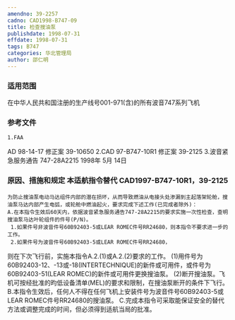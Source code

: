```yaml
---
amendno: 39-2257
cadno: CAD1998-B747-09
title: 检查搜油泵
publishdate: 1998-07-31
effdate: 1998-07-31
tags: B747
categories: 华北管理局
author: 邵仁明
---
```


### 适用范围 
在中华人民共和国注册的生产线号001-971(含)的所有波音747系列飞机

<!--more-->
### 参考文件
    1.FAA 
AD 98-14-17 修正案 39-10650 
2.CAD 
97-B747-10R1 修正案 39-2125 
    3.波音紧急服务通告 747-28A2215 1998年 5月 14日

### 原因、措施和规定 本适航指令替代 CAD1997-B747-10R1，39-2125 
    为防止搜油泵电动马达组件内部的潜在损坏，从而导致燃油从电接头处渗漏到主起落架轮舱，搜油泵马达内部产生电弧，或轮舱中燃油起火，要求完成下述工作(已完成者除外)： 
    A.在本指令生效后60天内，依据波音紧急服务通告747-28A2215的要求实施一次性检查，查明搜油泵马达叶轮组件的件号(P/N)。 
     1.如果件号非波音件号60B92403-5或LEAR ROMEC件号RR24680，则本指令不要求进一步的工作。 
     2.如果件号为波音件号60B92403-5或LEAR ROMEC件号RR24680，
  
则在下次飞行前，实施本指令A.2.(1)或A.2.(2)要求的工作。 
     (1)用件号为60B92403-12、-13或-18(INTERTECHNIQUE)的新件或可用件，或件号为60B92403-51(LEAR ROMEC)的新件或可用件更换搜油泵。 
     (2)断开搜油泵。飞机可按经批准的昀低设备清单(MEL)的要求和限制，在搜油泵断开的条件下飞行。 
    B.本指令生效后，任何人不得在任何飞机上安装件号为波音件号60B92403-5或LEAR ROMEC件号RR24680的搜油泵。 
    C.完成本指令可采取能保证安全的替代方法或调整完成的时间，但必须得到适航当局的批准。

